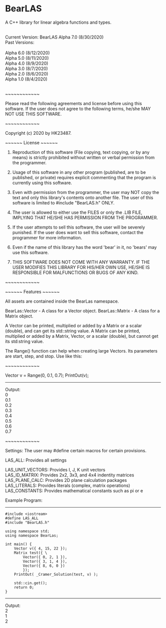 # BearLAS
A C++ library for linear algebra functions and types.

<br>
Current Version: BearLAS Alpha 7.0 (8/30/2020)
<br>
Past Versions:<br>
<br>
Alpha 6.0 (8/12/2020)<br>
Alpha 5.0 (8/11/2020)<br>
Alpha 4.0 (8/9/2020)<br>
Alpha 3.0 (8/7/2020)<br>
Alpha 2.0 (8/6/2020)<br>
Alpha 1.0 (8/4/2020)<br>
<br>

\~~~~~~~~~~~~

Please read the following agreements and license before using this software. If the user 
does not agree to the following terms, he/she MAY NOT USE THIS SOFTWARE.

\~~~~~~~~~~~~

Copyright (c) 2020 by HK23487.

\~~~~~~ License \~~~~~~

1. Reproduction of this software (File copying, text copying, or by any means) is strictly
prohibited without written or verbal permission from the programmer.

2. Usage of this software in any other program (published, are to be published, or private) 
requires explicit commenting that the program is currently using this software.

3. Even with permission from the programmer, the user may NOT copy the text and only this
library's contents onto another file. The user of this software is limited to
#include "BearLAS.h" ONLY.

4. The user is allowed to either use the FILES or only the .LIB FILE, IMPLYING THAT HE/SHE
HAS PERMISSION FROM THE PROGRAMMER.

5. If the user attempts to sell this software, the user will be severely punished. If the
user does want to sell this software, contact the programmer for more information.

6. Even if the name of this library has the word 'bear' in it, no 'bears' may use this
software.

7. THIS SOFTWARE DOES NOT COME WITH ANY WARRANTY. IF THE USER MODIFIES THIS LIBRARY FOR
HIS/HER OWN USE, HE/SHE IS RESPONSIBLE FOR MALFUNCTIONS OR BUGS OF ANY KIND. 

\~~~~~~~~~~~~

\~~~~~~ Features \~~~~~~

All assets are contained inside the BearLas namespace.

BearLas::Vector - A class for a Vector object.
BearLas::Matrix - A class for a Matrix object.

A Vector can be printed, multiplied or added by a Matrix or a scalar (double),
and can get its std::string value.
A Matrix can be printed, multiplied or added by a Matrix, Vector, or a scalar (double),
but cannot get its std:string value.

The Range() function can help when creating large Vectors. Its parameters are start, step, and stop.
Use like this:

\~~~~~~~~~~~~

Vector v = Range(0, 0.1, 0.7);
PrintOut(v);

------------------------------
Output:
<br>
0<br>
0.1<br>
0.2<br>
0.3<br>
0.4<br>
0.5<br>
0.6<br>
0.7<br>

\~~~~~~~~~~~~

Settings: The user may #define certain macros for certain provisions.

LAS_ALL:				Provides all settings

LAS_UNIT_VECTORS:		Provides I, J, K unit vectors<br>
LAS_ID_MATRIX:			Provides 2x2, 3x3, and 4x4 indentity matrices<br>
LAS_PLANE_CALC:			Provides 2D plane calculation packages<br>
LAS_LITERALS:			Provides literals (complex, matrix operations)<br>
LAS_CONSTANTS:			Provides mathematical constants such as pi or e<br>

Example Program:

-------------------------------------
~~~~~~~
#include <iostream>
#define LAS_ALL
#include "BearLAS.h"

using namespace std;
using namespace BearLas;

int main() {
	Vector v({ 4, 15, 22 });
	Matrix test({ \
		Vector({ 0, 2, 1 }),
		Vector({ 3, 1, 4 }),
		Vector({ 8, 6, 0 })
		});
	PrintOut( _Cramer_Solution(test, v) );

	std::cin.get();
	return 0;
}
~~~~~~~
-------------------------------------
Output:
<br>
2<br>
1<br>
2<br>
